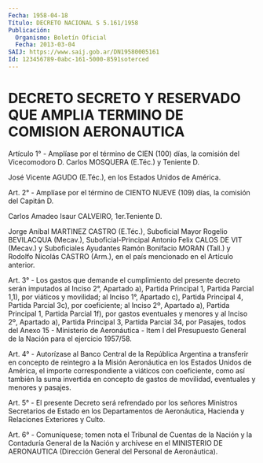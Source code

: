 ```yaml
---
Fecha: 1958-04-18
Título: DECRETO NACIONAL S 5.161/1958
Publicación:
  Organismo: Boletín Oficial
  Fecha: 2013-03-04
SAIJ: https://www.saij.gob.ar/DN19580005161
Id: 123456789-0abc-161-5000-8591soterced
---
```

# DECRETO SECRETO Y RESERVADO QUE AMPLIA TERMINO DE COMISION AERONAUTICA

<a id="1"></a>
Artículo 1° - Amplíase por el término de CIEN (100) días, la comisión del Vicecomodoro D. Carlos MOSQUERA (E.Téc.) y Teniente D.

José Vicente AGUDO (E.Téc.), en los Estados Unidos de América.

<a id="2"></a>
Art. 2° - Amplíase por el término de CIENTO NUEVE (109) días, la comisión del Capitán D.

Carlos Amadeo Isaur CALVEIRO, 1er.Teniente D.

Jorge Aníbal MARTINEZ CASTRO (E.Téc.), Suboficial Mayor Rogelio BEVILACQUA (Mecav.), Suboficial-Principal Antonio Felix CALOS DE VIT (Mecav.) y Suboficiales Ayudantes Ramón Bonifacio MORAN (Tall.) y Rodolfo Nicolás CASTRO (Arm.), en el país mencionado en el Artículo anterior.

<a id="3"></a>
Art. 3° - Los gastos que demande el cumplimiento del presente decreto serán imputados al Inciso 2°, Apartado a), Partida Principal 1, Partida Parcial 1,1), por viáticos y movilidad; al Inciso 1°, Apartado c), Partida Principal 4, Partida Parcial 3c), por coeficiente; al Inciso 2º, Apartado a), Partida Principal 1, Partida Parcial 1f), por gastos eventuales y menores y al Inciso 2º, Apartado a), Partida Principal 3, Partida Parcial 34, por Pasajes, todos del Anexo 15 - Ministerio de Aeronáutica - Item I del Presupuesto General de la Nación para el ejercicio 1957/58.

<a id="4"></a>
Art. 4° - Autorízase al Banco Central de la República Argentina a transferir en concepto de reintegro a la Misión Aeronáutica en los Estados Unidos de América, el importe correspondiente a viáticos con coeficiente, como así también la suma invertida en concepto de gastos de movilidad, eventuales y menores y pasajes.

<a id="5"></a>
Art. 5° - El presente Decreto será refrendado por los señores Ministros Secretarios de Estado en los Departamentos de Aeronáutica, Hacienda y Relaciones Exteriores y Culto.

<a id="6"></a>
Art. 6° - Comuníquese; tomen nota el Tribunal de Cuentas de la Nación y la Contaduría General de la Nación y archívese en el MINISTERIO DE AERONAUTICA (Dirección General del Personal de Aeronáutica).
